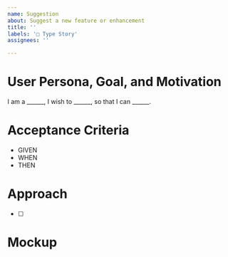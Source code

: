 ```yaml
---
name: Suggestion
about: Suggest a new feature or enhancement
title: ''
labels: '□ Type Story'
assignees: ''

---
```


# User Persona, Goal, and Motivation

<!-- Please explain your story by filling in the blanks below -->

I am a ______, I wish to ______, so that I can ______.

# Acceptance Criteria

<!-- This section is for team use only, please do not fill anything below -->

* GIVEN 
* WHEN 
* THEN 

# Approach

- [ ] 

# Mockup


